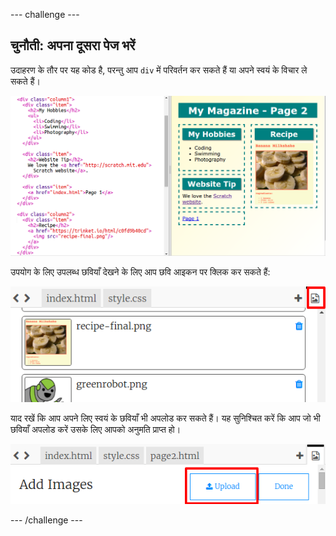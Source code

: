 --- challenge ---
## चुनौती: अपना दूसरा पेज भरें

उदाहरण के तौर पर यह कोड है, परन्तु आप `div` में परिवर्तन कर सकते हैं या अपने स्वयं के विचार ले सकते हैं।  

![screenshot](images/magazine-page2-challenge.png)

उपयोग के लिए उपलब्ध छवियाँ देखने के लिए आप छवि आइकन पर क्लिक कर सकते हैं:

![screenshot](images/magazine-images.png)

याद रखें कि आप अपने लिए स्वयं के छवियाँ भी अपलोड कर सकते हैं। यह सुनिश्चित करें कि आप जो भी छवियाँ अपलोड करें उसके लिए आपको अनुमति प्राप्त हो।

![screenshot](images/magazine-upload-images.png)


--- /challenge ---